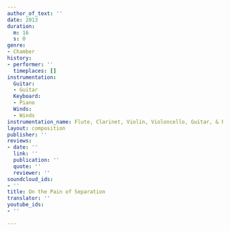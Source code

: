 ```yaml
---
author_of_text: ''
date: 2013
duration:
  m: 16
  s: 0
genre:
- Chamber
history:
- performer: ''
  timeplaces: []
instrumentation:
  Guitar:
  - Guitar
  Keyboard:
  - Piano
  Winds:
  - Winds
instrumentation_name: Flute, Clarinet, Violin, Violoncello, Guitar, & Piano
layout: composition
publisher: ''
reviews:
- date: ''
  link: ''
  publication: ''
  quote: ''
  reviewer: ''
soundcloud_ids:
- ''
title: On the Pain of Separation
translator: ''
youtube_ids:
- ''

---
```

